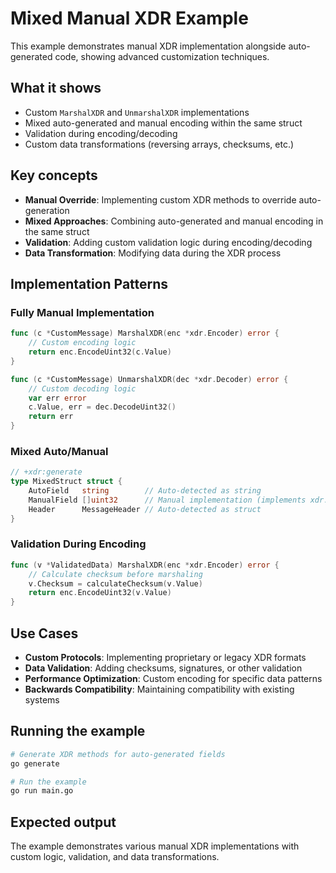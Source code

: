 # Mixed Manual XDR Example

This example demonstrates manual XDR implementation alongside auto-generated code, showing advanced customization techniques.

## What it shows

- Custom `MarshalXDR` and `UnmarshalXDR` implementations
- Mixed auto-generated and manual encoding within the same struct
- Validation during encoding/decoding
- Custom data transformations (reversing arrays, checksums, etc.)

## Key concepts

- **Manual Override**: Implementing custom XDR methods to override auto-generation
- **Mixed Approaches**: Combining auto-generated and manual encoding in the same struct
- **Validation**: Adding custom validation logic during encoding/decoding
- **Data Transformation**: Modifying data during the XDR process

## Implementation Patterns

### Fully Manual Implementation
```go
func (c *CustomMessage) MarshalXDR(enc *xdr.Encoder) error {
    // Custom encoding logic
    return enc.EncodeUint32(c.Value)
}

func (c *CustomMessage) UnmarshalXDR(dec *xdr.Decoder) error {
    // Custom decoding logic
    var err error
    c.Value, err = dec.DecodeUint32()
    return err
}
```

### Mixed Auto/Manual
```go
// +xdr:generate
type MixedStruct struct {
    AutoField   string        // Auto-detected as string
    ManualField []uint32      // Manual implementation (implements xdr.Codec)
    Header      MessageHeader // Auto-detected as struct
}
```

### Validation During Encoding
```go
func (v *ValidatedData) MarshalXDR(enc *xdr.Encoder) error {
    // Calculate checksum before marshaling
    v.Checksum = calculateChecksum(v.Value)
    return enc.EncodeUint32(v.Value)
}
```

## Use Cases

- **Custom Protocols**: Implementing proprietary or legacy XDR formats
- **Data Validation**: Adding checksums, signatures, or other validation
- **Performance Optimization**: Custom encoding for specific data patterns
- **Backwards Compatibility**: Maintaining compatibility with existing systems

## Running the example

```bash
# Generate XDR methods for auto-generated fields
go generate

# Run the example
go run main.go
```

## Expected output

The example demonstrates various manual XDR implementations with custom logic, validation, and data transformations.